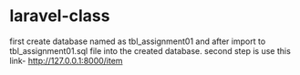 # laravel-class
first create database named as tbl_assignment01 and after import to tbl_assignment01.sql file into the created database.
second step is use this link- http://127.0.0.1:8000/item
